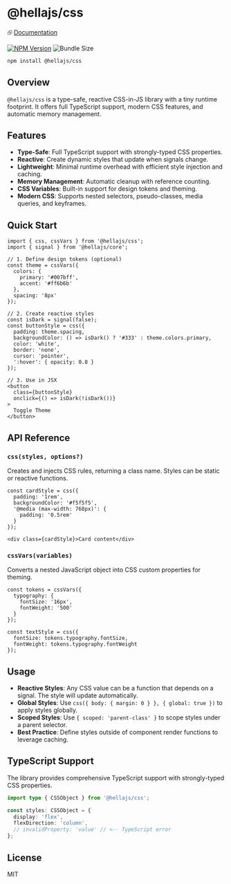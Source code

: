 # @hellajs/css

⮺ [Documentation](https://hellajs.com/packages/css)

[![NPM Version](https://img.shields.io/npm/v/@hellajs/css)](https://www.npmjs.com/package/@hellajs/css)
![Bundle Size](https://deno.bundlejs.com/badge?q=@hellajs/css@0.14.1&treeshake=[*])

```bash
npm install @hellajs/css
```

## Overview

`@hellajs/css` is a type-safe, reactive CSS-in-JS library with a tiny runtime footprint. It offers full TypeScript support, modern CSS features, and automatic memory management.

## Features

- **Type-Safe**: Full TypeScript support with strongly-typed CSS properties.
- **Reactive**: Create dynamic styles that update when signals change.
- **Lightweight**: Minimal runtime overhead with efficient style injection and caching.
- **Memory Management**: Automatic cleanup with reference counting.
- **CSS Variables**: Built-in support for design tokens and theming.
- **Modern CSS**: Supports nested selectors, pseudo-classes, media queries, and keyframes.

## Quick Start

```tsx
import { css, cssVars } from '@hellajs/css';
import { signal } from '@hellajs/core';

// 1. Define design tokens (optional)
const theme = cssVars({
  colors: {
    primary: '#007bff',
    accent: '#ff6b6b'
  },
  spacing: '8px'
});

// 2. Create reactive styles
const isDark = signal(false);
const buttonStyle = css({
  padding: theme.spacing,
  backgroundColor: () => isDark() ? '#333' : theme.colors.primary,
  color: 'white',
  border: 'none',
  cursor: 'pointer',
  ':hover': { opacity: 0.8 }
});

// 3. Use in JSX
<button 
  class={buttonStyle} 
  onclick={() => isDark(!isDark())}
>
  Toggle Theme
</button>
```

## API Reference

### `css(styles, options?)`
Creates and injects CSS rules, returning a class name. Styles can be static or reactive functions.

```tsx
const cardStyle = css({
  padding: '1rem',
  backgroundColor: '#f5f5f5',
  '@media (max-width: 768px)': {
    padding: '0.5rem'
  }
});

<div class={cardStyle}>Card content</div>
```

### `cssVars(variables)`
Converts a nested JavaScript object into CSS custom properties for theming.

```tsx
const tokens = cssVars({
  typography: {
    fontSize: '16px',
    fontWeight: '500'
  }
});

const textStyle = css({
  fontSize: tokens.typography.fontSize,
  fontWeight: tokens.typography.fontWeight
});
```

## Usage

- **Reactive Styles**: Any CSS value can be a function that depends on a signal. The style will update automatically.
- **Global Styles**: Use `css({ body: { margin: 0 } }, { global: true })` to apply styles globally.
- **Scoped Styles**: Use `{ scoped: 'parent-class' }` to scope styles under a parent selector.
- **Best Practice**: Define styles outside of component render functions to leverage caching.

## TypeScript Support

The library provides comprehensive TypeScript support with strongly-typed CSS properties.

```typescript
import type { CSSObject } from '@hellajs/css';

const styles: CSSObject = {
  display: 'flex',
  flexDirection: 'column',
  // invalidProperty: 'value' // <-- TypeScript error
};
```

## License

MIT

